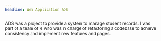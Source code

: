```yaml
---
headline: Web Application ADS
---
```

ADS was a project to provide a system to manage student records. I was part of a team of 4 who was in charge of refactoring a codebase to achieve consistency and implement new features and pages.